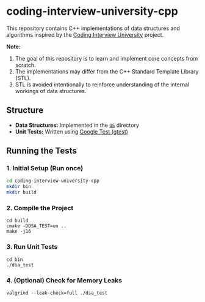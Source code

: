 # coding-interview-university-cpp
This repository contains C++ implementations of data structures and algorithms inspired by the [Coding Interview University](https://github.com/jwasham/coding-interview-university) project. 

**Note:**
1. The goal of this repository is to learn and implement core concepts from scratch.
2. The implementations may differ from the C++ Standard Template Library (STL). 
3. STL is avoided intentionally to reinforce understanding of the internal workings of data structures.

## Structure
- **Data Structures:** Implemented in the [`DS`](DS) directory  
- **Unit Tests:** Written using [Google Test (gtest)](https://google.github.io/googletest/)

## Running the Tests

### 1. Initial Setup (Run once)
``` bash
cd coding-interview-university-cpp
mkdir bin
mkdir build
```

### 2. Compile the Project
```
cd build
cmake -DDSA_TEST=on ..
make -j16
```

### 3. Run Unit Tests
```
cd bin
./dsa_test
```

### 4. (Optional) Check for Memory Leaks
```
valgrind --leak-check=full ./dsa_test
```